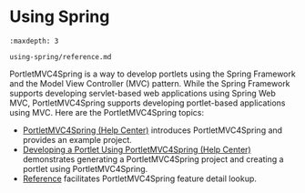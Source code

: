 # Using Spring

```{toctree}
:maxdepth: 3

using-spring/reference.md
```

PortletMVC4Spring is a way to develop portlets using the Spring Framework and the Model View Controller (MVC) pattern. While the Spring Framework supports developing servlet-based web applications using Spring Web MVC, PortletMVC4Spring supports developing portlet-based applications using MVC. Here are the PortletMVC4Spring topics:

* [PortletMVC4Spring \(Help Center\)](https://help.liferay.com/hc/en-us/articles/360029850931-PortletMVC4Spring) introduces PortletMVC4Spring and provides an example project.
* [Developing a Portlet Using PortletMVC4Spring \(Help Center\)](https://help.liferay.com/hc/en-us/articles/360029028171-Developing-a-Portlet-Using-PortletMVC4Spring) demonstrates generating a PortletMVC4Spring project and creating a portlet using PortletMVC4Spring.
* [Reference](./using-spring/reference.md) facilitates PortletMVC4Spring feature detail lookup.